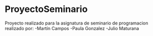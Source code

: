 # ProyectoSeminario
Proyecto realizado para la asignatura de seminario de programacion
realizado por: -Martín Campos
               -Paula Gonzalez
               -Julio Maturana
